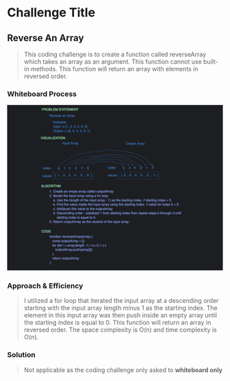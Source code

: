 # Challenge Title
## Reverse An Array
> This coding challenge is to create a function called reverseArray which takes an array as an argument. This function cannot use built-in methods. This function will return an array with elements in reversed order.

### Whiteboard Process
![Reverse An Array](../images/array-reverse.png)

### Approach & Efficiency
<!-- What approach did you take? Why? What is the Big O space/time for this approach? -->
> I utilized a for loop that iterated the input array at a descending order starting with the input array length minus 1 as the starting index. The element in this input array was then push inside an empty array until the starting index is equal to 0. This function will return an array in reversed order.
> The space complexity is O(n) and time complexity is O(n).

### Solution
<!-- Show how to run your code, and examples of it in action -->
> Not applicable as the coding challenge only asked to **whiteboard only**

